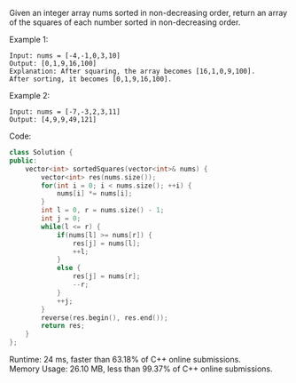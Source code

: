 Given an integer array nums sorted in non-decreasing order, return an array of the squares of each number sorted in non-decreasing order.  

Example 1:  
```
Input: nums = [-4,-1,0,3,10]
Output: [0,1,9,16,100]
Explanation: After squaring, the array becomes [16,1,0,9,100].
After sorting, it becomes [0,1,9,16,100].
```

Example 2:  
```
Input: nums = [-7,-3,2,3,11]
Output: [4,9,9,49,121]
```

Code:  
```c++
class Solution {
public:
    vector<int> sortedSquares(vector<int>& nums) {
        vector<int> res(nums.size());
        for(int i = 0; i < nums.size(); ++i) {
            nums[i] *= nums[i];
        }
        int l = 0, r = nums.size() - 1;
        int j = 0;
        while(l <= r) {
            if(nums[l] >= nums[r]) {
                res[j] = nums[l];
                ++l;
            }
            else {
                res[j] = nums[r];
                --r;
            }
            ++j;
        }
        reverse(res.begin(), res.end());
        return res;
    }
};
```

Runtime: 24 ms, faster than 63.18% of C++ online submissions.  
Memory Usage: 26.10 MB, less than 99.37% of C++ online submissions.  
